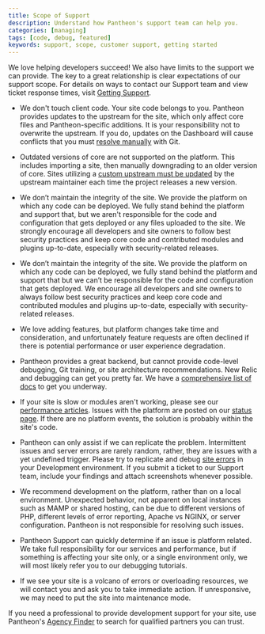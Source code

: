 ```yaml
---
title: Scope of Support
description: Understand how Pantheon's support team can help you.
categories: [managing]
tags: [code, debug, featured]
keywords: support, scope, customer support, getting started
---
```

We love helping developers succeed! We also have limits to the support we can provide. The key to a great relationship is clear expectations of our support scope. For details on ways to contact our Support team and view ticket response times, visit [Getting Support](/docs/getting-support).

- We don't touch client code.
Your site code belongs to you. Pantheon provides updates to the upstream for the site, which only affect core files and Pantheon-specific additions. It is your responsibility not to overwrite the upstream. If you do, updates on the Dashboard will cause conflicts that you must [resolve manually](https://pantheon.io/docs/upstream-updates/#debug-failed-merges) with Git.

- Outdated versions of core are not supported on the platform. This includes importing a site, then manually downgrading to an older version of core. Sites utilizing a [custom upstream must be updated](/docs/managing-upstreams/) by the upstream maintainer each time the project releases a new version.

- We don’t maintain the integrity of the site. We provide the platform on which any code can be deployed. We fully stand behind the platform and support that, but we aren't responsible for the code and configuration that gets deployed or any files uploaded to the site. We strongly encourage all developers and site owners to follow best security practices and keep core code and contributed modules and plugins up-to-date, especially with security-related releases.

- We don’t maintain the integrity of the site. We provide the platform on which any code can be deployed, we fully stand behind the platform and support that but we can’t be responsible for the code and configuration that gets deployed. We encourage all developers and site owners to always follow best security practices and keep core code and contributed modules and plugins up-to-date, especially with security-related releases.
- We love adding features, but platform changes take time and consideration, and unfortunately feature requests are often declined if there is potential performance or user experience degradation.

- Pantheon provides a great backend, but cannot provide code-level debugging, Git training, or site architecture recommendations. New Relic and debugging can get you pretty far.  We have a [comprehensive list of docs](https://pantheon.io/docs/tags/debug/) to get you underway.

- If your site is slow or modules aren't working, please see our [performance articles](/docs/code/#performance). Issues with the platform are posted on our [status page](http://status.pantheon.io). If there are no platform events, the solution is probably within the site's code.

- Pantheon can only assist if we can replicate the problem. Intermittent issues and server errors are rarely random, rather, they are issues with a yet undefined trigger. Please try to replicate and debug [site errors](/docs/errors-and-server-responses/) in your Development environment. If you submit a ticket to our Support team, include your findings and attach screenshots whenever possible.

- We recommend development on the platform, rather than on a local environment. Unexpected behavior, not apparent on local instances such as MAMP or shared hosting, can be due to different versions of PHP, different levels of error reporting, Apache vs NGINX, or server configuration. Pantheon is not responsible for resolving such issues.

- Pantheon Support can quickly determine if an issue is platform related. We take full responsibility for our services and performance, but if something is affecting your site only, or a single environment only, we will most likely refer you to our debugging tutorials.

- If we see your site is a volcano of errors or overloading resources, we will contact you and ask you to take immediate action. If unresponsive, we may need to put the site into maintenance mode.

If you need a professional to provide development support for your site, use Pantheon's [Agency Finder](https://pantheon.io/agencies/agency-finder) to search for qualified partners you can trust.
